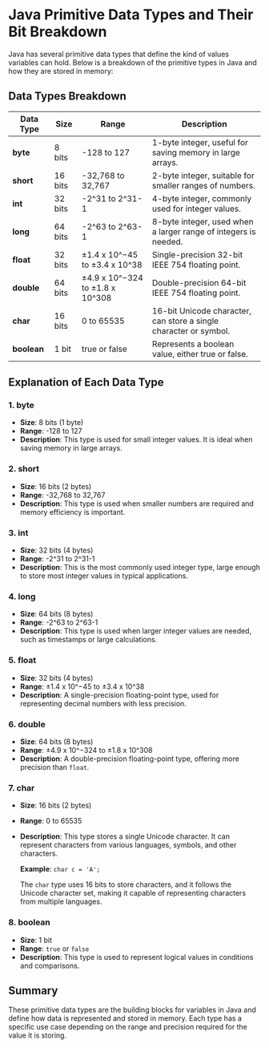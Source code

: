 # Java Primitive Data Types and Their Bit Breakdown

Java has several primitive data types that define the kind of values variables can hold. Below is a breakdown of the primitive types in Java and how they are stored in memory:

## Data Types Breakdown

| **Data Type** | **Size** | **Range**        | **Description**                                               |
|---------------|----------|------------------|---------------------------------------------------------------|
| **byte**      | 8 bits   | -128 to 127      | 1-byte integer, useful for saving memory in large arrays.      |
| **short**     | 16 bits  | -32,768 to 32,767| 2-byte integer, suitable for smaller ranges of numbers.        |
| **int**       | 32 bits  | -2^31 to 2^31-1  | 4-byte integer, commonly used for integer values.             |
| **long**      | 64 bits  | -2^63 to 2^63-1  | 8-byte integer, used when a larger range of integers is needed.|
| **float**     | 32 bits  | ±1.4 x 10^−45 to ±3.4 x 10^38 | Single-precision 32-bit IEEE 754 floating point. |
| **double**    | 64 bits  | ±4.9 x 10^−324 to ±1.8 x 10^308 | Double-precision 64-bit IEEE 754 floating point. |
| **char**      | 16 bits  | 0 to 65535       | 16-bit Unicode character, can store a single character or symbol. |
| **boolean**   | 1 bit   | true or false    | Represents a boolean value, either true or false.             |

## Explanation of Each Data Type

### 1. **byte**
- **Size**: 8 bits (1 byte)
- **Range**: -128 to 127
- **Description**: This type is used for small integer values. It is ideal when saving memory in large arrays.

### 2. **short**
- **Size**: 16 bits (2 bytes)
- **Range**: -32,768 to 32,767
- **Description**: This type is used when smaller numbers are required and memory efficiency is important.

### 3. **int**
- **Size**: 32 bits (4 bytes)
- **Range**: -2^31 to 2^31-1
- **Description**: This is the most commonly used integer type, large enough to store most integer values in typical applications.

### 4. **long**
- **Size**: 64 bits (8 bytes)
- **Range**: -2^63 to 2^63-1
- **Description**: This type is used when larger integer values are needed, such as timestamps or large calculations.

### 5. **float**
- **Size**: 32 bits (4 bytes)
- **Range**: ±1.4 x 10^−45 to ±3.4 x 10^38
- **Description**: A single-precision floating-point type, used for representing decimal numbers with less precision.

### 6. **double**
- **Size**: 64 bits (8 bytes)
- **Range**: ±4.9 x 10^−324 to ±1.8 x 10^308
- **Description**: A double-precision floating-point type, offering more precision than `float`.

### 7. **char**
- **Size**: 16 bits (2 bytes)
- **Range**: 0 to 65535
- **Description**: This type stores a single Unicode character. It can represent characters from various languages, symbols, and other characters.

  **Example**: `char c = 'A';`

  The `char` type uses 16 bits to store characters, and it follows the Unicode character set, making it capable of representing characters from multiple languages.

### 8. **boolean**
- **Size**: 1 bit
- **Range**: `true` or `false`
- **Description**: This type is used to represent logical values in conditions and comparisons.

## Summary

These primitive data types are the building blocks for variables in Java and define how data is represented and stored in memory. Each type has a specific use case depending on the range and precision required for the value it is storing.
